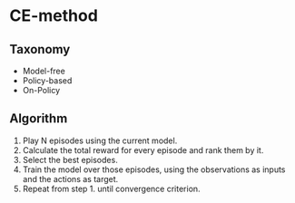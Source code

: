# CE-method
## Taxonomy
- Model-free
- Policy-based
- On-Policy

## Algorithm

1. Play N episodes using the current model.
1. Calculate the total reward for every episode and rank them by it.
1. Select the best episodes.
1. Train the model over those episodes, using the observations as inputs and the actions as target.
1. Repeat from step 1. until convergence criterion.